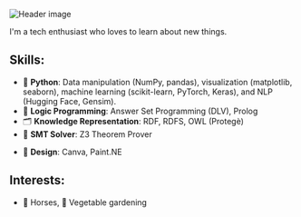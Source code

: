 ![Header image](https://github.com/AlessandroGhiotto/AlessandroGhiotto/blob/main/profile-banner.png)


I'm a tech enthusiast who loves to learn about new things.

## Skills:
- 🐍 **Python**: Data manipulation (NumPy, pandas), visualization (matplotlib, seaborn), machine learning (scikit-learn, PyTorch, Keras), and NLP (Hugging Face, Gensim).
- 🧠 **Logic Programming**: Answer Set Programming (DLV), Prolog
- 🗂️ **Knowledge Representation**: RDF, RDFS, OWL (Protegè)
- 🔧 **SMT Solver**: Z3 Theorem Prover
<!-- - 🔎 Query Languages: SQL, SPARQL -->
- 🎨 **Design**: Canva, Paint.NE

## Interests:
- 🐎 Horses, 🌿 Vegetable gardening
